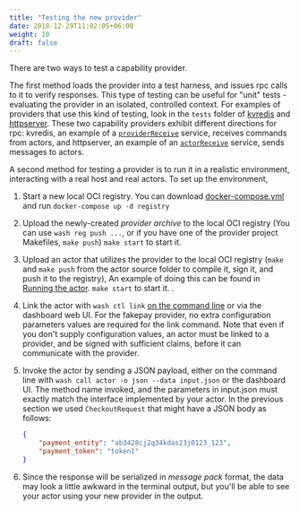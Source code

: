 ```yaml
---
title: "Testing the new provider"
date: 2018-12-29T11:02:05+06:00
weight: 10
draft: false
---
```


There are two ways to test a capability provider.

The first method loads the provider into a test harness, and issues rpc calls to it to verify responses. This type of testing can be useful for "unit" tests - evaluating the provider in an isolated, controlled context. For examples of providers that use this kind of testing, look in the `tests` folder of [kvredis](https://github.com/wasmCloud/capability-providers/tree/main/kvredis) and [httpserver](https://github.com/wasmCloud/capability-providers/tree/main/httpserver-rs). These two capability providers exhibit different directions for rpc: kvredis, an example of a [`providerReceive`](/interfaces/traits/#wasmbus) service, receives commands from actors, and httpserver, an example of an [`actorReceive`](/interfaces/traits/#wasmbus) service, sends messages to actors.

A second method for testing a provider is to run it in a realistic environment, interacting with a real host and real actors. To set up the environment,

1. Start a new local OCI registry. You can download [docker-compose.yml](https://github.com/wasmCloud/examples/blob/main/docker/docker-compose.yml) and run `docker-compose up -d registry`

2. Upload the newly-created _provider archive_ to the local OCI registry (You can use `wash reg push ...`, or if you have one of the provider project Makefiles, `make push`) `make start` to start it.

3. Upload an actor that utilizes the provider to the local OCI registry (`make` and `make push` from the actor source folder to compile it, sign it, and push it to the registry), An example of doing this can be found in [Running the actor](../../create-actor/run/#launch-the-actor). `make start` to start it.
. 
4. Link the actor with `wash ctl link` [on the command line](/app-dev/create-actor/run/#add_a_link_definition) or via the dashboard web UI. For the fakepay provider, no extra configuration parameters values are required for the link command. Note that even if you don't supply configuration values, an actor must be linked to a provider, and be signed with sufficient claims, before it can communicate with the provider.

5. Invoke the actor by sending a JSON payload, either on the command line with  `wash call actor -o json --data input.json` or the dashboard UI. The method name invoked, and the parameters in input.json must exactly match the interface implemented by your actor. In the previous section we used `CheckoutRequest` that might have a JSON body as follows:

     ```json
     {
         "payment_entity": "ab3428cj2q34kdas23j0123_123",
         "payment_token": "token1"
     }
     ```

6. Since the response will be serialized in _message pack_ format, the data may look a little awkward in the terminal output, but you'll be able to see your actor using your new provider in the output.
